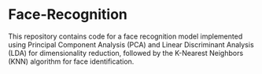 # Face-Recognition
This repository contains code for a face recognition model implemented using Principal Component Analysis (PCA) and Linear Discriminant Analysis (LDA) for dimensionality reduction, followed by the K-Nearest Neighbors (KNN) algorithm for face identification.
